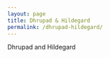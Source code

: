 ```yaml
---
layout: page
title: Dhrupad & Hildegard
permalink: /dhrupad-hildegard/
---
```


Dhrupad and Hildegard
